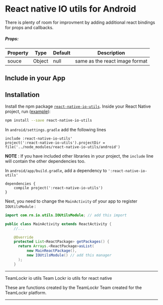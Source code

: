 # React native IO utils for Android

There is plenty of room for improvment by adding additional react bindings for props and callbacks.

##### Props:
| Property | Type | Default | Description |
|---------------|----------|--------------|----------------------------------------------------------------|
| souce | Object | null | same as the react image format |

## Include in your App

Installation
------------

Install the npm package [`react-native-io-utils`](https://www.npmjs.com/package/react-native-io-utils). Inside your React Native project, run ([example](https://github.com/Anthonyzou/react-native-io-utils/tree/master/example)):
```bash
npm install --save react-native-io-utils
```

In `android/settings.gradle` add the following lines
```
include :react-native-io-utils'
project(':react-native-io-utils').projectDir = file('../node_modules/react-native-io-utils/android')
```
**NOTE** : If you have included other libraries in your project, the `include` line will contain the other dependencies too.

In `android/app/build.gradle`, add a dependency to `':react-native-io-utils'`
```
dependencies {
    compile project(':react-native-io-utils')
}
```

Next, you need to change the `MainActivity` of your app to register `IOUtilsModule` :
```java
import com.rn.io.utils.IOUtilsModule; // add this import

public class MainActivity extends ReactActivity {
    //...

    @Override
    protected List<ReactPackage> getPackages() {
      return Arrays.<ReactPackage>asList(
          new MainReactPackage(),
          new IOUtilsModule() // add this manager
      );
    }
```

---

TeamLockr io utils
Team Lockr io utils for react native

These are functions created by the TeamLockr Team created for the TeamLockr platform.

---
